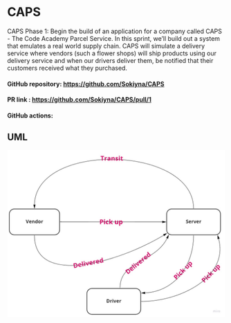 # CAPS

CAPS Phase 1: Begin the build of an application for a company called CAPS - The Code Academy Parcel Service. In this sprint, we’ll build out a system that emulates a real world supply chain. CAPS will simulate a delivery service where vendors (such a flower shops) will ship products using our delivery service and when our drivers deliver them, be notified that their customers received what they purchased.

 #### GitHub repository: https://github.com/Sokiyna/CAPS
 #### PR link : https://github.com/Sokiyna/CAPS/pull/1
 #### GitHub actions: 

 ## UML

 ![lab11](./lab11.jpg)
